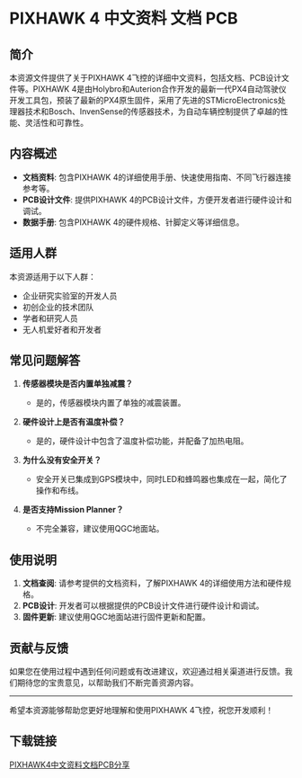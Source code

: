 # PIXHAWK 4 中文资料 文档 PCB

## 简介

本资源文件提供了关于PIXHAWK 4飞控的详细中文资料，包括文档、PCB设计文件等。PIXHAWK 4是由Holybro和Auterion合作开发的最新一代PX4自动驾驶仪开发工具包，预装了最新的PX4原生固件，采用了先进的STMicroElectronics处理器技术和Bosch、InvenSense的传感器技术，为自动车辆控制提供了卓越的性能、灵活性和可靠性。

## 内容概述

- **文档资料**: 包含PIXHAWK 4的详细使用手册、快速使用指南、不同飞行器连接参考等。
- **PCB设计文件**: 提供PIXHAWK 4的PCB设计文件，方便开发者进行硬件设计和调试。
- **数据手册**: 包含PIXHAWK 4的硬件规格、针脚定义等详细信息。

## 适用人群

本资源适用于以下人群：
- 企业研究实验室的开发人员
- 初创企业的技术团队
- 学者和研究人员
- 无人机爱好者和开发者

## 常见问题解答

1. **传感器模块是否内置单独减震？**
   - 是的，传感器模块内置了单独的减震装置。

2. **硬件设计上是否有温度补偿？**
   - 是的，硬件设计中包含了温度补偿功能，并配备了加热电阻。

3. **为什么没有安全开关？**
   - 安全开关已集成到GPS模块中，同时LED和蜂鸣器也集成在一起，简化了操作和布线。

4. **是否支持Mission Planner？**
   - 不完全兼容，建议使用QGC地面站。

## 使用说明

1. **文档查阅**: 请参考提供的文档资料，了解PIXHAWK 4的详细使用方法和硬件规格。
2. **PCB设计**: 开发者可以根据提供的PCB设计文件进行硬件设计和调试。
3. **固件更新**: 建议使用QGC地面站进行固件更新和配置。

## 贡献与反馈

如果您在使用过程中遇到任何问题或有改进建议，欢迎通过相关渠道进行反馈。我们期待您的宝贵意见，以帮助我们不断完善资源内容。

---

希望本资源能够帮助您更好地理解和使用PIXHAWK 4飞控，祝您开发顺利！

## 下载链接

[PIXHAWK4中文资料文档PCB分享](https://pan.quark.cn/s/2a4d6ee3397f)
